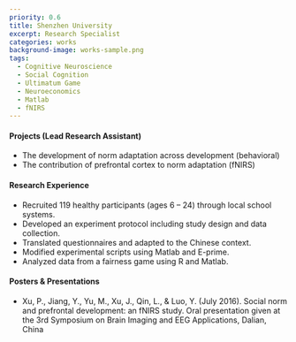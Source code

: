 ```yaml
---
priority: 0.6
title: Shenzhen University
excerpt: Research Specialist
categories: works
background-image: works-sample.png
tags:
  - Cognitive Neuroscience
  - Social Cognition
  - Ultimatum Game
  - Neuroeconomics
  - Matlab
  - fNIRS
---
```


#### Projects (Lead Research Assistant)

- The development of norm adaptation across development (behavioral)
- The contribution of prefrontal cortex to norm adaptation (fNIRS)

#### Research Experience

-	Recruited 119 healthy participants (ages 6 – 24) through local school systems.
-	Developed an experiment protocol including study design and data collection.
-	Translated questionnaires and adapted to the Chinese context.
-	Modified experimental scripts using Matlab and E-prime.
- Analyzed data from a fairness game using R and Matlab.

#### Posters & Presentations

- Xu, P., Jiang, Y., Yu, M., Xu, J., Qin, L., & Luo, Y. (July 2016). Social norm and prefrontal development: an fNIRS study. Oral presentation given at the 3rd Symposium on Brain Imaging and EEG Applications, Dalian, China
